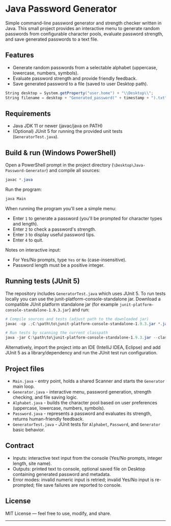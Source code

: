 # Java Password Generator

Simple command-line password generator and strength checker written in Java. This small project provides an interactive menu to generate random passwords from configurable character pools, evaluate password strength, and save generated passwords to a text file.

## Features

- Generate random passwords from a selectable alphabet (uppercase, lowercase, numbers, symbols).
- Evaluate password strength and provide friendly feedback.
- Save generated password to a file (saved to user Desktop path).

```powershell
String desktop = System.getProperty("user.home") + "\\Desktop\\";
String filename = desktop + "Generated_password(" + timestamp + ").txt";
```

## Requirements

- Java JDK 11 or newer (javac/java on PATH)
- (Optional) JUnit 5 for running the provided unit tests (`GeneratorTest.java`).

## Build & run (Windows PowerShell)

Open a PowerShell prompt in the project directory (`\Desktop\Java-Password-Generator`) and compile all sources:

```powershell
javac *.java
```

Run the program:

```powershell
java Main
```

When running the program you'll see a simple menu:

- Enter `1` to generate a password (you'll be prompted for character types and length).
- Enter `2` to check a password's strength.
- Enter `3` to display useful password tips.
- Enter `4` to quit.

Notes on interactive input:

- For Yes/No prompts, type `Yes` or `No` (case-insensitive).
- Password length must be a positive integer.

## Running tests (JUnit 5)

The repository includes `GeneratorTest.java` which uses JUnit 5. To run tests locally you can use the junit-platform-console-standalone jar. Download a compatible JUnit platform standalone jar (for example `junit-platform-console-standalone-1.9.3.jar`) and run:

```powershell
# Compile sources and tests (adjust path to the downloaded jar)
javac -cp .;C:\path\to\junit-platform-console-standalone-1.9.3.jar *.java

# Run tests by scanning the current classpath
java -jar C:\path\to\junit-platform-console-standalone-1.9.3.jar --class-path . --scan-class-path
```

Alternatively, import the project into an IDE (IntelliJ IDEA, Eclipse) and add JUnit 5 as a library/dependency and run the JUnit test run configuration.

## Project files

- `Main.java` - entry point, holds a shared Scanner and starts the `Generator` main loop.
- `Generator.java` - interactive menu, password generation, strength checking, and file saving logic.
- `Alphabet.java` - builds the character pool based on user preferences (uppercase, lowercase, numbers, symbols).
- `Password.java` - represents a password and evaluates its strength, returns human-friendly feedback.
- `GeneratorTest.java` - JUnit tests for `Alphabet`, `Password`, and `Generator` basic behavior.

## Contract

- Inputs: interactive text input from the console (Yes/No prompts, integer length, site name).
- Outputs: printed text to console, optional saved file on Desktop containing generated password and metadata.
- Error modes: invalid numeric input is retried; invalid Yes/No input is re-prompted; file save failures are reported to console.

## License

MIT License — feel free to use, modify, and share.

---
